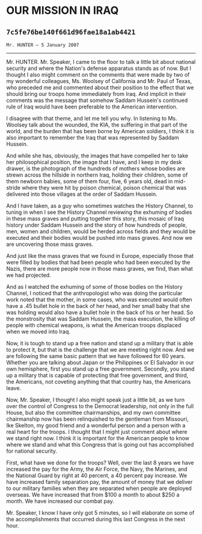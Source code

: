 # OUR MISSION IN IRAQ
## `7c5fe76be140f661d96fae18a1ab4421`
`Mr. HUNTER — 5 January 2007`

---


Mr. HUNTER. Mr. Speaker, I came to the floor to talk a little bit 
about national security and where the Nation's defense apparatus stands 
as of now. But I thought I also might comment on the comments that were 
made by two of my wonderful colleagues, Ms. Woolsey of California and 
Mr. Paul of Texas, who preceded me and commented about their position 
to the effect that we should bring our troops home immediately from 
Iraq. And implicit in their comments was the message that somehow 
Saddam Hussein's continued rule of Iraq would have been preferable to 
the American intervention.

I disagree with that theme, and let me tell you why. In listening to 
Ms. Woolsey talk about the wounded, the KIA, the suffering in that part 
of the world, and the burden that has been borne by American soldiers, 
I think it is also important to remember the Iraq that was represented 
by Saddam Hussein.

And while she has, obviously, the images that have compelled her to 
take her philosophical position, the image that I have, and I keep in 
my desk drawer, is the photograph of the hundreds of mothers whose 
bodies are strewn across the hillside in northern Iraq, holding their 
children, some of them newborn babies, some of them four, five, 6 years 
old, dead in mid-stride where they were hit by poison chemical, poison 
chemical that was delivered into those villages at the order of Saddam 
Hussein.

And I have taken, as a guy who sometimes watches the History Channel, 
to tuning in when I see the History Channel reviewing the exhuming of 
bodies in these mass graves and putting together this story, this 
mosaic of Iraq history under Saddam Hussein and the story of how 
hundreds of people, men, women and children, would be herded across 
fields and they would be executed and their bodies would be pushed into 
mass graves. And now we are uncovering those mass graves.

And just like the mass graves that we found in Europe, especially 
those that were filled by bodies that had been people who had been 
executed by the Nazis, there are more people now in those mass graves, 
we find, than what we had projected.

And as I watched the exhuming of some of those bodies on the History 
Channel, I noticed that the anthropologist who was doing the particular 
work noted that the mother, in some cases, who was executed would often 
have a .45 bullet hole in the back of her head, and her small baby that 
she was holding would also have a bullet hole in the back of his or her 
head. So the monstrosity that was Saddam Hussein, the mass execution, 
the killing of people with chemical weapons, is what the American 
troops displaced when we moved into Iraq.

Now, it is tough to stand up a free nation and stand up a military 
that is able to protect it, but that is the challenge that we are 
meeting right now. And we are following the same basic pattern that we 
have followed for 60 years. Whether you are talking about Japan or the 
Philippines or El Salvador in our own hemisphere, first you stand up a 
free government. Secondly, you stand up a military that is capable of 
protecting that free government, and third, the Americans, not coveting 
anything that that country has, the Americans leave.

Now, Mr. Speaker, I thought I also might speak just a little bit, as 
we turn over the control of Congress to the Democrat leadership, not 
only in the full House, but also the committee chairmanships, and my 
own committee chairmanship now has been relinquished to the gentleman 
from Missouri, Ike Skelton, my good friend and a wonderful person and a 
person with a real heart for the troops. I thought that I might just 
comment about where we stand right now. I think it is important for the 
American people to know where we stand and what this Congress that is 
going out has accomplished for national security.

First, what have we done for the troops? Well, over the last 8 years 
we have increased the pay for the Army, the Air Force, the Navy, the 
Marines, and the National Guard by right at 40 percent, a 40 percent 
pay increase. We have increased family separation pay, the amount of 
money that we deliver to our military families when they are separated 
when people are deployed overseas. We have increased that from $100 a 
month to about $250 a month. We have increased our combat pay.

Mr. Speaker, I know I have only got 5 minutes, so I will elaborate on 
some of the accomplishments that occurred during this last Congress in 
the next hour.
